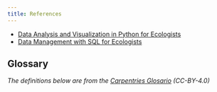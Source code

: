 ```yaml
---
title: References
---
```


-   [Data Analysis and Visualization in Python for
    Ecologists](https://datacarpentry.org/python-ecology-lesson/)
-   [Data Management with SQL for
    Ecologists](https://datacarpentry.org/sql-ecology-lesson/)

## Glossary

*The definitions below are from the [Carpentries
Glosario](https://glosario.carpentries.org/) (CC-BY-4.0)*
